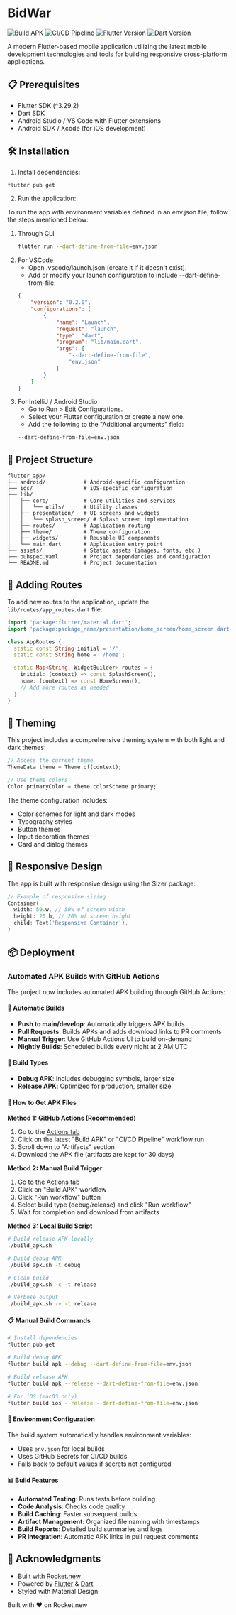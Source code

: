 # BidWar

[![Build APK](https://github.com/khamis1992/bidwar/actions/workflows/build-apk.yml/badge.svg)](https://github.com/khamis1992/bidwar/actions/workflows/build-apk.yml)
[![CI/CD Pipeline](https://github.com/khamis1992/bidwar/actions/workflows/ci-cd.yml/badge.svg)](https://github.com/khamis1992/bidwar/actions/workflows/ci-cd.yml)
[![Flutter Version](https://img.shields.io/badge/Flutter-3.24.5-blue.svg)](https://flutter.dev/)
[![Dart Version](https://img.shields.io/badge/Dart-3.6.0-blue.svg)](https://dart.dev/)

A modern Flutter-based mobile application utilizing the latest mobile development technologies and tools for building responsive cross-platform applications.

## 📋 Prerequisites

- Flutter SDK (^3.29.2)
- Dart SDK
- Android Studio / VS Code with Flutter extensions
- Android SDK / Xcode (for iOS development)

## 🛠️ Installation

1. Install dependencies:
```bash
flutter pub get
```

2. Run the application:

To run the app with environment variables defined in an env.json file, follow the steps mentioned below:
1. Through CLI
    ```bash
    flutter run --dart-define-from-file=env.json
    ```
2. For VSCode
    - Open .vscode/launch.json (create it if it doesn't exist).
    - Add or modify your launch configuration to include --dart-define-from-file:
    ```json
    {
        "version": "0.2.0",
        "configurations": [
            {
                "name": "Launch",
                "request": "launch",
                "type": "dart",
                "program": "lib/main.dart",
                "args": [
                    "--dart-define-from-file",
                    "env.json"
                ]
            }
        ]
    }
    ```
3. For IntelliJ / Android Studio
    - Go to Run > Edit Configurations.
    - Select your Flutter configuration or create a new one.
    - Add the following to the "Additional arguments" field:
    ```bash
    --dart-define-from-file=env.json
    ```

## 📁 Project Structure

```
flutter_app/
├── android/            # Android-specific configuration
├── ios/                # iOS-specific configuration
├── lib/
│   ├── core/           # Core utilities and services
│   │   └── utils/      # Utility classes
│   ├── presentation/   # UI screens and widgets
│   │   └── splash_screen/ # Splash screen implementation
│   ├── routes/         # Application routing
│   ├── theme/          # Theme configuration
│   ├── widgets/        # Reusable UI components
│   └── main.dart       # Application entry point
├── assets/             # Static assets (images, fonts, etc.)
├── pubspec.yaml        # Project dependencies and configuration
└── README.md           # Project documentation
```

## 🧩 Adding Routes

To add new routes to the application, update the `lib/routes/app_routes.dart` file:

```dart
import 'package:flutter/material.dart';
import 'package:package_name/presentation/home_screen/home_screen.dart';

class AppRoutes {
  static const String initial = '/';
  static const String home = '/home';

  static Map<String, WidgetBuilder> routes = {
    initial: (context) => const SplashScreen(),
    home: (context) => const HomeScreen(),
    // Add more routes as needed
  }
}
```

## 🎨 Theming

This project includes a comprehensive theming system with both light and dark themes:

```dart
// Access the current theme
ThemeData theme = Theme.of(context);

// Use theme colors
Color primaryColor = theme.colorScheme.primary;
```

The theme configuration includes:
- Color schemes for light and dark modes
- Typography styles
- Button themes
- Input decoration themes
- Card and dialog themes

## 📱 Responsive Design

The app is built with responsive design using the Sizer package:

```dart
// Example of responsive sizing
Container(
  width: 50.w, // 50% of screen width
  height: 20.h, // 20% of screen height
  child: Text('Responsive Container'),
)
```
## 📦 Deployment

### Automated APK Builds with GitHub Actions

The project now includes automated APK building through GitHub Actions:

#### 🤖 Automatic Builds
- **Push to main/develop**: Automatically triggers APK builds
- **Pull Requests**: Builds APKs and adds download links to PR comments
- **Manual Trigger**: Use GitHub Actions UI to build on-demand
- **Nightly Builds**: Scheduled builds every night at 2 AM UTC

#### 📱 Build Types
- **Debug APK**: Includes debugging symbols, larger size
- **Release APK**: Optimized for production, smaller size

#### 🚀 How to Get APK Files

**Method 1: GitHub Actions (Recommended)**
1. Go to the [Actions tab](https://github.com/khamis1992/bidwar/actions)
2. Click on the latest "Build APK" or "CI/CD Pipeline" workflow run
3. Scroll down to "Artifacts" section
4. Download the APK file (artifacts are kept for 30 days)

**Method 2: Manual Build Trigger**
1. Go to the [Actions tab](https://github.com/khamis1992/bidwar/actions)
2. Click on "Build APK" workflow
3. Click "Run workflow" button
4. Select build type (debug/release) and click "Run workflow"
5. Wait for completion and download from artifacts

**Method 3: Local Build Script**
```bash
# Build release APK locally
./build_apk.sh

# Build debug APK
./build_apk.sh -t debug

# Clean build
./build_apk.sh -c -t release

# Verbose output
./build_apk.sh -v -t release
```

#### 📋 Manual Build Commands
```bash
# Install dependencies
flutter pub get

# Build debug APK
flutter build apk --debug --dart-define-from-file=env.json

# Build release APK  
flutter build apk --release --dart-define-from-file=env.json

# For iOS (macOS only)
flutter build ios --release --dart-define-from-file=env.json
```

#### 🔧 Environment Configuration
The build system automatically handles environment variables:
- Uses `env.json` for local builds
- Uses GitHub Secrets for CI/CD builds
- Falls back to default values if secrets not configured

#### 📊 Build Features
- **Automated Testing**: Runs tests before building
- **Code Analysis**: Checks code quality
- **Build Caching**: Faster subsequent builds
- **Artifact Management**: Organized file naming with timestamps
- **Build Reports**: Detailed build summaries and logs
- **PR Integration**: Automatic APK links in pull request comments

## 🙏 Acknowledgments
- Built with [Rocket.new](https://rocket.new)
- Powered by [Flutter](https://flutter.dev) & [Dart](https://dart.dev)
- Styled with Material Design

Built with ❤️ on Rocket.new
